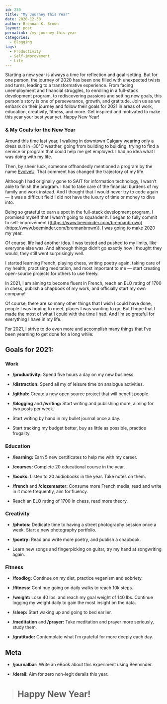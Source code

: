 ```yaml
---
id: 230
title: "My Journey This Year"
date: 2020-12-30
author: Brennan K. Brown
layout: post
permalink: /my-journey-this-year
categories:
  - Blogging
tags:
  - Productivity
  - Self-improvement
  - Life
---
```


Starting a new year is always a time for reflection and goal-setting. But for one person, the journey of 2020 has been one filled with unexpected twists and turns, leading to a transformative experience. From facing unemployment and financial struggles, to enrolling in a full-stack development program, to rediscovering passions and setting new goals, this person's story is one of perseverance, growth, and gratitude. Join us as we embark on their journey and follow their goals for 2021 in areas of work, education, creativity, fitness, and more. Get inspired and motivated to make this year your best year yet. Happy New Year!

<!--more-->

### & My Goals for the New Year

Around this time last year, I walking in downtown Calgary wearing only a dress suit in -30℃ weather, going from building to building, trying to find a service or program that could help me get employed. I had no idea what I was doing with my life.

Then, by sheer luck, someone offhandedly mentioned a program by the name [EvolveU](https://www.evolveu.ca/). That comment has changed the trajectory of my life.

Although I had originally gone to SAIT for information technology, I wasn’t able to finish the program. I had to take care of the financial burdens of my family and work instead. And I thought that I would never try to code again — it was a difficult field I did not have the luxury of time or money to dive into.

Being so grateful to earn a spot in the full-stack development program, I promised myself that I wasn’t going to squander it. I began to fully commit to self-improvement ([https://www.beeminder.com/brennanbrown](https://www.beeminder.com/brennanbrown)). I was going to make 2020 my year.

Of course, life had another idea. I was tested and pushed to my limits, like everyone else was. And although things didn’t go exactly how I thought they would, they still went surprisingly well.

I started learning French, playing chess, writing poetry again, taking care of my health, practising meditation, and most important to me — start creating open-source projects for others to use freely.

In 2021, I am aiming to become fluent in French, reach an ELO rating of 1700 in chess, publish a chapbook of my work, and officially start my own company!

Of course, there are so many other things that I wish I could have done, people I was hoping to meet, places I was wanting to go. But I hope that I made the most of what I could with the time I had. And I’m so grateful for everything I have in my life.

For 2021, I strive to do even more and accomplish many things that I’ve been yearning to get done for a long while:

## Goals for 2021:

### Work

* **/productivity:** Spend five hours a day on my new business.

* **/distraction:** Spend all my of leisure time on analogue activities.

* **/github:** Create a new open source project that will benefit people.

* **/blogging** and **/writing:** Start writing and publishing more, aiming for two posts per week.

* Start writing by hand in my bullet journal once a day.

* Start tracking my budget better, buy as little as possible, practice frugality.

### Education

* **/learning:** Earn 5 new certificates to help me with my career.

* **/courses:** Complete 20 educational course in the year.

* **/books:** Listen to 20 audiobooks in the year. Take notes on them.

* **/french** and **/clozemaster:** Consume more French media, read and write in it more frequently, aim for fluency.

* Reach an ELO rating of 1700 in chess, read more theory.

### Creativity

* **/photos:** Dedicate time to having a street photography session once a week. Start a new photography portfolio.

* **/poetry:** Read and write more poetry, and publish a chapbook.

* Learn new songs and fingerpicking on guitar, try my hand at songwriting again.

### Fitness

* **/foodlog:** Continue on my diet, practice veganism and sobriety.

* **/fitness:** Continue going on daily walks to reach 10k steps.

* **/weight:** Lose 40 lbs. and reach my goal weight of 140 lbs. Continue logging my weight daily to gain the most insight on the data.

* **/sleep:** Start waking up and going to bed earlier.

* **/meditation** and **/prayer:** Take meditation and prayer more seriously, study them.

* **/gratitude:** Contemplate what I’m grateful for more deeply each day.

## Meta

* **/journalbar:** Write an eBook about this experiment using Beeminder.

* **/derail:** Aim for zero non-legit derails this year.
> # Happy New Year!
